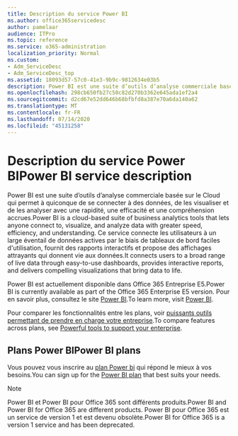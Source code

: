 ```yaml
---
title: Description du service Power BI
ms.author: office365servicedesc
author: pamelaar
audience: ITPro
ms.topic: reference
ms.service: o365-administration
localization_priority: Normal
ms.custom:
- Adm_ServiceDesc
- Adm_ServiceDesc_top
ms.assetid: 18093d57-57c0-41e3-9b9c-9812634e03b5
description: Power BI est une suite d’outils d’analyse commerciale basée sur le Cloud qui permet à quiconque de se connecter à des données, de les visualiser et de les analyser avec une rapidité, une efficacité et une compréhension accrues. Ce service connecte les utilisateurs à un large éventail de données actives par le biais de tableaux de bord faciles d'utilisation, fournit des rapports interactifs et propose des affichages attrayants qui donnent vie aux données.
ms.openlocfilehash: 298cb650fb27c50c82d270b3362e645ada1ef2a4
ms.sourcegitcommit: d2cd67e52dd646b68bfbfd8a387e70a6da140a62
ms.translationtype: MT
ms.contentlocale: fr-FR
ms.lasthandoff: 07/14/2020
ms.locfileid: "45131258"
---
```

# <a name="power-bi-service-description"></a><span data-ttu-id="2242a-104">Description du service Power BI</span><span class="sxs-lookup"><span data-stu-id="2242a-104">Power BI service description</span></span>

<span data-ttu-id="2242a-105">Power BI est une suite d’outils d’analyse commerciale basée sur le Cloud qui permet à quiconque de se connecter à des données, de les visualiser et de les analyser avec une rapidité, une efficacité et une compréhension accrues.</span><span class="sxs-lookup"><span data-stu-id="2242a-105">Power BI is a cloud-based suite of business analytics tools that lets anyone connect to, visualize, and analyze data with greater speed, efficiency, and understanding.</span></span> <span data-ttu-id="2242a-106">Ce service connecte les utilisateurs à un large éventail de données actives par le biais de tableaux de bord faciles d'utilisation, fournit des rapports interactifs et propose des affichages attrayants qui donnent vie aux données.</span><span class="sxs-lookup"><span data-stu-id="2242a-106">It connects users to a broad range of live data through easy-to-use dashboards, provides interactive reports, and delivers compelling visualizations that bring data to life.</span></span>
  
<span data-ttu-id="2242a-107">Power BI est actuellement disponible dans Office 365 Entreprise E5.</span><span class="sxs-lookup"><span data-stu-id="2242a-107">Power BI is currently available as part of the Office 365 Enterprise E5 version.</span></span> <span data-ttu-id="2242a-108">Pour en savoir plus, consultez le site [Power BI](https://powerbi.microsoft.com/).</span><span class="sxs-lookup"><span data-stu-id="2242a-108">To learn more, visit [Power BI](https://powerbi.microsoft.com/).</span></span>
  
<span data-ttu-id="2242a-109">Pour comparer les fonctionnalités entre les plans, voir [puissants outils permettant de prendre en charge votre entreprise](https://go.microsoft.com/fwlink/?LinkID=799177&amp;clcid=0x409).</span><span class="sxs-lookup"><span data-stu-id="2242a-109">To compare features across plans, see [Powerful tools to support your enterprise](https://go.microsoft.com/fwlink/?LinkID=799177&amp;clcid=0x409).</span></span>
  
## <a name="power-bi-plans"></a><span data-ttu-id="2242a-110">Plans Power BI</span><span class="sxs-lookup"><span data-stu-id="2242a-110">Power BI plans</span></span>

<span data-ttu-id="2242a-111">Vous pouvez vous inscrire au [plan Power bi](https://go.microsoft.com/fwlink/?LinkID=786854) qui répond le mieux à vos besoins.</span><span class="sxs-lookup"><span data-stu-id="2242a-111">You can sign up for the [Power BI plan](https://go.microsoft.com/fwlink/?LinkID=786854) that best suits your needs.</span></span> 
  
> [!NOTE]
> <span data-ttu-id="2242a-112">Power BI et Power BI pour Office 365 sont différents produits.</span><span class="sxs-lookup"><span data-stu-id="2242a-112">Power BI and Power BI for Office 365 are different products.</span></span> <span data-ttu-id="2242a-113">Power BI pour Office 365 est un service de version 1 et est devenu obsolète.</span><span class="sxs-lookup"><span data-stu-id="2242a-113">Power BI for Office 365 is a version 1 service and has been deprecated.</span></span> 
  
